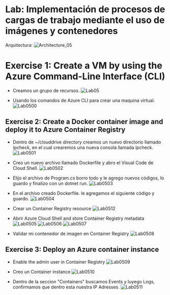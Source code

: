 # Lab: Implementación de procesos de cargas de trabajo mediante el uso de imágenes y contenedores
Arquitectura: 
![Architecture_05](ZZ-lab/Architecture_05.png)

# Exercise 1: Create a VM by using the Azure Command-Line Interface (CLI)
* Creamos un grupo de recursos.
![Lab05](ZZ-lab/Lab05.png)

* Usando los comandos de Azure CLI para crear una maquina virtual. 
![Lab0500](ZZ-lab/Lab0500.png)

## Exercise 2: Create a Docker container image and deploy it to Azure Container Registry

* Dentro de ~/clouddrive directory creamos un nuevo directorio llamado ipcheck, en el cual crearemos una nueva consola llamada ipcheck.
![Lab0501](ZZ-lab/Lab0501.png)

* Creo un nuevo archivo llamado  Dockerfile y abro el Visual Code de  Cloud Shell.
![Lab0502](ZZ-lab/Lab0502.png)

* Elijo  el archivo de Program.cs borro todo y le agrego nuevos códigos, lo guardo y finalizo con un dotnet run.
![Lab0503](ZZ-lab/Lab0503.png)

* En el archivo creado Dockerfile. le agregamos el siguiente código y guardo.
![Lab0504](ZZ-lab/Lab0504.png)

* Crear un Container Registry resource
![Lab0512](ZZ-lab/Lab0512.png)

* Abrir Azure Cloud Shell and store Container Registry metadata
![Lab0505](ZZ-lab/Lab0505.png)
![Lab0506](ZZ-lab/Lab0506.png)
![Lab0507](ZZ-lab/Lab0507.png)

* Validar mi contenedor de imagen en Container Registry
![Lab0508](ZZ-lab/Lab0508.png)

## Exercise 3: Deploy an Azure container instance

* Enable the admin user in Container Registry
![Lab0509](ZZ-lab/Lab0509.png)

* Creo un Container instance
![Lab0510](ZZ-lab/Lab0510.png)

* Dentro de la seccion "Containers" buscamos Events y luyego Logs, confirmamos que dentro esta nuestra IP Adresses.
![Lab0511](ZZ-lab/Lab0511.png)



